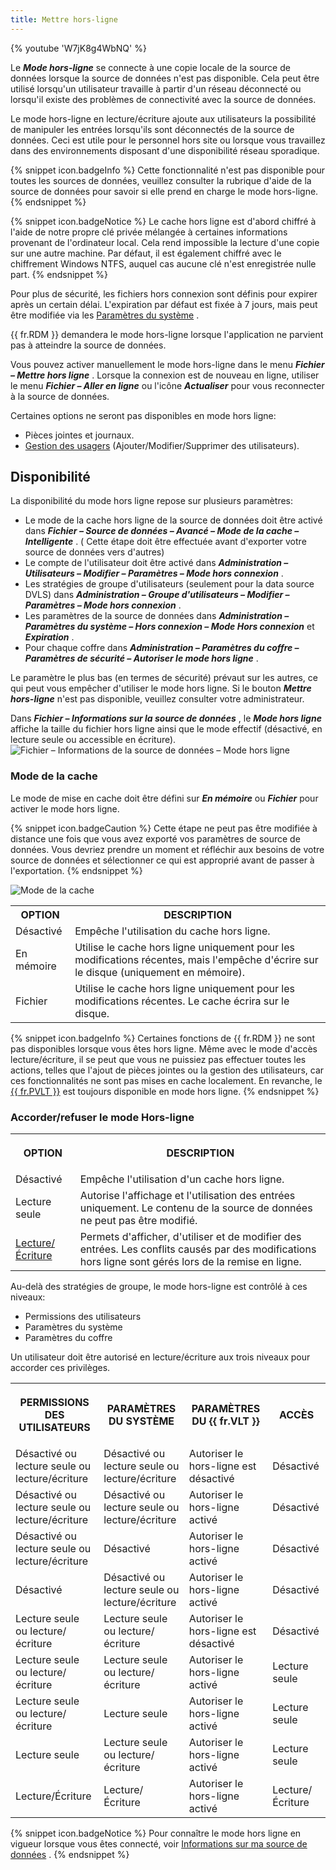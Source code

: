```yaml
---
title: Mettre hors-ligne
---
```

{% youtube 'W7jK8g4WbNQ' %}  

Le ***Mode hors-ligne*** se connecte à une copie locale de la source de données lorsque la source de données n'est pas disponible. Cela peut être utilisé lorsqu'un utilisateur travaille à partir d'un réseau déconnecté ou lorsqu'il existe des problèmes de connectivité avec la source de données.  

Le mode hors-ligne en lecture/écriture ajoute aux utilisateurs la possibilité de manipuler les entrées lorsqu'ils sont déconnectés de la source de données. Ceci est utile pour le personnel hors site ou lorsque vous travaillez dans des environnements disposant d'une disponibilité réseau sporadique.  

{% snippet icon.badgeInfo %} 
Cette fonctionnalité n'est pas disponible pour toutes les sources de données, veuillez consulter la rubrique d'aide de la source de données pour savoir si elle prend en charge le mode hors-ligne. 
{% endsnippet %}
 
{% snippet icon.badgeNotice %} 
Le cache hors ligne est d'abord chiffré à l'aide de notre propre clé privée mélangée à certaines informations provenant de l'ordinateur local. Cela rend impossible la lecture d'une copie sur une autre machine. Par défaut, il est également chiffré avec le chiffrement Windows NTFS, auquel cas aucune clé n'est enregistrée nulle part. 
{% endsnippet %}
 

Pour plus de sécurité, les fichiers hors connexion sont définis pour expirer après un certain délai. L'expiration par défaut est fixée à 7 jours, mais peut être modifiée via les [Paramètres du système](/fr/rdm/windows/commands/administration/settings/system-settings/application/offline/) .  

{{ fr.RDM }} demandera le mode hors-ligne lorsque l'application ne parvient pas à atteindre la source de données.  

Vous pouvez activer manuellement le mode hors-ligne dans le menu ***Fichier – Mettre hors ligne*** . Lorsque la connexion est de nouveau en ligne, utiliser le menu ***Fichier – Aller en ligne*** ou l'icône ***Actualiser*** pour vous reconnecter à la source de données.  

Certaines options ne seront pas disponibles en mode hors ligne:  

* Pièces jointes et journaux. 
* [Gestion des usagers](/fr/rdm/windows/commands/administration/management/user-management/) (Ajouter/Modifier/Supprimer des utilisateurs). 

## Disponibilité 

La disponibilité du mode hors ligne repose sur plusieurs paramètres:  

* Le mode de la cache hors ligne de la source de données doit être activé dans ***Fichier – Source de données – Avancé – Mode de la cache – Intelligente*** . ( Cette étape doit être effectuée avant d'exporter votre source de données vers d'autres) 
* Le compte de l'utilisateur doit être activé dans ***Administration – Utilisateurs – Modifier – Paramètres – Mode hors connexion*** . 
* Les stratégies de groupe d'utilisateurs (seulement pour la data source DVLS) dans ***Administration – Groupe d'utilisateurs – Modifier – Paramètres – Mode hors connexion*** . 
* Les paramètres de la source de données dans ***Administration – Paramètres du système – Hors connexion – Mode Hors connexion*** et ***Expiration*** . 
* Pour chaque coffre dans ***Administration – Paramètres du coffre – Paramètres de sécurité – Autoriser le mode hors ligne*** . 

Le paramètre le plus bas (en termes de sécurité) prévaut sur les autres, ce qui peut vous empêcher d'utiliser le mode hors ligne. Si le bouton ***Mettre hors-ligne*** n'est pas disponible, veuillez consulter votre administrateur.  

Dans ***Fichier – Informations sur la source de données*** , le ***Mode hors ligne*** affiche la taille du fichier hors ligne ainsi que le mode effectif (désactivé, en lecture seule ou accessible en écriture).  
![Fichier – Informations de la source de données – Mode hors ligne](https://webdevolutions.azureedge.net/docs/fr/rdm/windows/clip11278.png) 

### Mode de la cache 

Le mode de mise en cache doit être défini sur ***En mémoire*** ou ***Fichier*** pour activer le mode hors ligne.  

{% snippet icon.badgeCaution %} 
Cette étape ne peut pas être modifiée à distance une fois que vous avez exporté vos paramètres de source de données. Vous devriez prendre un moment et réfléchir aux besoins de votre source de données et sélectionner ce qui est approprié avant de passer à l'exportation. 
{% endsnippet %}
 
![Mode de la cache](https://webdevolutions.azureedge.net/docs/fr/rdm/windows/clip3581.png) 

<table>
	<tr>
		<th>
OPTION 
		</th>
		<th>
DESCRIPTION 
		</th>
	</tr>
	<tr>
		<td>
Désactivé 
		</td>
		<td>
Empêche l'utilisation du cache hors ligne. 
		</td>
	</tr>
	<tr>
		<td>
En mémoire 
		</td>
		<td>
Utilise le cache hors ligne uniquement pour les modifications récentes, mais l'empêche d'écrire sur le disque (uniquement en mémoire). 
		</td>
	</tr>
	<tr>
		<td>
Fichier 
		</td>
		<td>
Utilise le cache hors ligne uniquement pour les modifications récentes. Le cache écrira sur le disque. 
		</td>
	</tr>
</table>

{% snippet icon.badgeInfo %} 
Certaines fonctions de {{ fr.RDM }} ne sont pas disponibles lorsque vous êtes hors ligne. Même avec le mode d'accès lecture/écriture, il se peut que vous ne puissiez pas effectuer toutes les actions, telles que l'ajout de pièces jointes ou la gestion des utilisateurs, car ces fonctionnalités ne sont pas mises en cache localement. En revanche, le [{{ fr.PVLT }}](/fr/rdm/windows/data-sources/user-vault/) est toujours disponible en mode hors ligne. 
{% endsnippet %}
 
### Accorder/refuser le mode Hors-ligne 

<table>
	<tr>
		<th>

OPTION 
		</th>
		<th>
DESCRIPTION 
		</th>
	</tr>
	<tr>
		<td>
Désactivé 
		</td>
		<td>
Empêche l'utilisation d'un cache hors ligne. 
		</td>
	</tr>
	<tr>
		<td>
Lecture seule 
		</td>
		<td>
Autorise l'affichage et l'utilisation des entrées uniquement. Le contenu de la source de données ne peut pas être modifié. 
		</td>
	</tr>
	<tr>
		<td>
[Lecture/Écriture](/fr/rdm/windows/data-sources/offline-mode/offline-read-write/) 
		</td>
		<td>
Permets d'afficher, d'utiliser et de modifier des entrées. Les conflits causés par des modifications hors ligne sont gérés lors de la remise en ligne. 
		</td>
	</tr>
</table>

Au-delà des stratégies de groupe, le mode hors-ligne est contrôlé à ces niveaux:  

* Permissions des utilisateurs 
* Paramètres du système 
* Paramètres du coffre 

Un utilisateur doit être autorisé en lecture/écriture aux trois niveaux pour accorder ces privilèges.  

<table>
	<tr>
		<th>

PERMISSIONS DES UTILISATEURS 
		</th>
		<th>
PARAMÈTRES DU SYSTÈME 
		</th>
		<th>
PARAMÈTRES DU {{ fr.VLT }} 
		</th>
		<th>
ACCÈS 
		</th>
	</tr>
	<tr>
		<td>
Désactivé ou lecture seule ou lecture/écriture 
		</td>
		<td>
Désactivé ou lecture seule ou lecture/écriture 
		</td>
		<td>
Autoriser le hors-ligne est désactivé 
		</td>
		<td>
Désactivé 
		</td>
	</tr>
	<tr>
		<td>
Désactivé ou lecture seule ou lecture/écriture 
		</td>
		<td>
Désactivé ou lecture seule ou lecture/écriture 
		</td>
		<td>
Autoriser le hors-ligne activé 
		</td>
		<td>
Désactivé 
		</td>
	</tr>
	<tr>
		<td>
Désactivé ou lecture seule ou lecture/écriture 
		</td>
		<td>
Désactivé 
		</td>
		<td>
Autoriser le hors-ligne activé 
		</td>
		<td>
Désactivé 
		</td>
	</tr>
	<tr>
		<td>
Désactivé 
		</td>
		<td>
Désactivé ou lecture seule ou lecture/écriture 
		</td>
		<td>
Autoriser le hors-ligne activé 
		</td>
		<td>
Désactivé 
		</td>
	</tr>
	<tr>
		<td>
Lecture seule ou lecture/écriture 
		</td>
		<td>
Lecture seule ou lecture/écriture 
		</td>
		<td>
Autoriser le hors-ligne est désactivé 
		</td>
		<td>
Désactivé 
		</td>
	</tr>
	<tr>
		<td>
Lecture seule ou lecture/écriture 
		</td>
		<td>
Lecture seule ou lecture/écriture 
		</td>
		<td>
Autoriser le hors-ligne activé 
		</td>
		<td>
Lecture seule 
		</td>
	</tr>
	<tr>
		<td>
Lecture seule ou lecture/écriture 
		</td>
		<td>
Lecture seule 
		</td>
		<td>
Autoriser le hors-ligne activé 
		</td>
		<td>
Lecture seule 
		</td>
	</tr>
	<tr>
		<td>
Lecture seule 
		</td>
		<td>
Lecture seule ou lecture/écriture 
		</td>
		<td>
Autoriser le hors-ligne activé 
		</td>
		<td>
Lecture seule 
		</td>
	</tr>
	<tr>
		<td>
Lecture/Écriture 
		</td>
		<td>
Lecture/Écriture 
		</td>
		<td>
Autoriser le hors-ligne activé 
		</td>
		<td>
Lecture/Écriture 
		</td>
	</tr>
</table>

{% snippet icon.badgeNotice %} 
Pour connaître le mode hors ligne en vigueur lorsque vous êtes connecté, voir [Informations sur ma source de données](/fr/rdm/windows/commands/file/my-data-source-information/) . 
{% endsnippet %}
 


